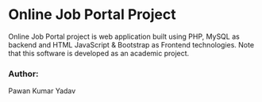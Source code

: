 # Online Job Portal Project
Online Job Portal project is web application built using PHP, MySQL as backend and HTML JavaScript &amp; Bootstrap as Frontend technologies. Note that this software is developed as an academic project. 

<h3>Author:</h3> 
Pawan Kumar Yadav



